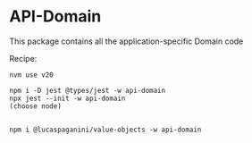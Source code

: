 # API-Domain

This package contains all the application-specific Domain code



Recipe:


```shell
nvm use v20

npm i -D jest @types/jest -w api-domain
npx jest --init -w api-domain
(choose node)


npm i @lucaspaganini/value-objects -w api-domain


```



